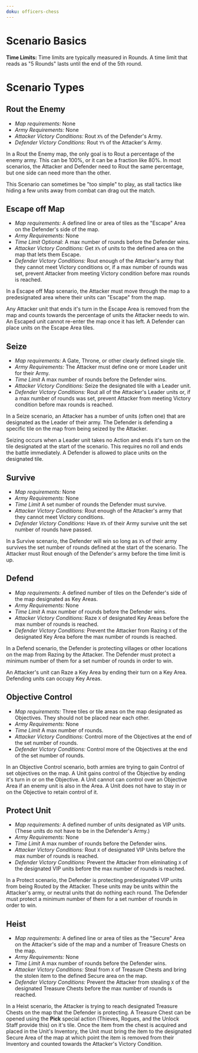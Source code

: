 ```yaml
---
doku: officers-chess
---
```

# Scenario Basics

**Time Limits:** Time limits are typically measured in Rounds. A time limit that reads as "5 Rounds" lasts until the end of the 5th round. 

# Scenario Types

## Rout the Enemy

- *Map requirements:* None
- *Army Requirements:* None
- *Attacker Victory Conditions:* Rout `X%` of the Defender's Army.
- *Defender Victory Conditions:* Rout `Y%` of the Attacker's Army.

In a Rout the Enemy map, the only goal is to Rout a percentage of the enemy army. This can be 100%, or it can be a fraction like 80%. In most scenarios, the Attacker and Defender need to Rout the same percentage, but one side can need more than the other.

This Scenario can sometimes be "too simple" to play, as stall tactics like hiding a few units away from combat can drag out the match.

## Escape off Map

- *Map requirements:* A defined line or area of tiles as the "Escape" Area on the Defender's side of the map.
- *Army Requirements:* None
- *Time Limit* Optional: A max number of rounds before the Defender wins. 
- *Attacker Victory Conditions:* Get `X%` of units to the defined area on the map that lets them Escape.
- *Defender Victory Conditions:* Rout enough of the Attacker's army that they cannot meet Victory conditions or, if a max number of rounds was set, prevent Attacker from meeting Victory condition before max rounds is reached.

In a Escape off Map scenario, the Attacker must move through the map to a predesignated area where their units can "Escape" from the map. 

Any Attacker unit that ends it's turn in the Escape Area is removed from the map and counts towards the percentage of units the Attacker needs to win. An Escaped unit cannot re-enter the map once it has left. A Defender can place units on the Escape Area tiles. 

## Seize 

- *Map requirements:* A Gate, Throne, or other clearly defined single tile.
- *Army Requirements:* The Attacker must define one or more Leader unit for their Army.
- *Time Limit* A max number of rounds before the Defender wins.
- *Attacker Victory Conditions:* Seize the designated tile with a Leader unit. 
- *Defender Victory Conditions:* Rout all of the Attacker's Leader units or, if a max number of rounds was set, prevent Attacker from meeting Victory condition before max rounds is reached.

In a Seize scenario, an Attacker has a number of units (often one) that are designated as the Leader of their army. The Defender is defending a specific tile on the map from being seized by the Attacker. 

Seizing occurs when a Leader unit takes no Action and ends it's turn on the tile designated at the start of the scenario. This requires no roll and ends the battle immediately. A Defender is allowed to place units on the designated tile.

## Survive 

- *Map requirements:* None
- *Army Requirements:* None
- *Time Limit* A set number of rounds the Defender must survive.
- *Attacker Victory Conditions:* Rout enough of the Attacker's army that they cannot meet Victory conditions.
- *Defender Victory Conditions:* Have `X%` of their Army survive unit the set number of rounds have passed.

In a Survive scenario, the Defender will win so long as `X%` of their army survives the set number of rounds defined at the start of the scenario. The Attacker must Rout enough of the Defender's army before the time limit is up. 

## Defend 

- *Map requirements:* A defined number of tiles on the Defender's side of the map designated as Key Areas.
- *Army Requirements:* None
- *Time Limit* A max number of rounds before the Defender wins.
- *Attacker Victory Conditions:* Raze `X` of designated Key Areas before the max number of rounds is reached.
- *Defender Victory Conditions:* Prevent the Attacker from Razing `X` of the designated Key Area before the max number of rounds is reached. 

In a Defend scenario, the Defender is protecting villages or other locations on the map from Razing by the Attacker. The Defender must protect a minimum number of them for a set number of rounds in order to win.

An Attacker's unit can Raze a Key Area by ending their turn on a Key Area. Defending units can occupy Key Areas. 

## Objective Control

- *Map requirements:* Three tiles or tile areas on the map designated as Objectives. They should not be placed near each other.
- *Army Requirements:* None
- *Time Limit* A max number of rounds.
- *Attacker Victory Conditions:* Control more of the Objectives at the end of the set number of rounds.
- *Defender Victory Conditions:* Control more of the Objectives at the end of the set number of rounds.

In an Objective Control scenario, both armies are trying to gain Control of set objectives on the map. A Unit gains control of the Objective by ending it's turn in or on the Objective. A Unit cannot can control over an Objective Area if an enemy unit is also in the Area. A Unit does not have to stay in or on the Objective to retain control of it. 

## Protect Unit

- *Map requirements:* A defined number of units designated as VIP units. (These units do not have to be in the Defender's Army.)
- *Army Requirements:* None
- *Time Limit* A max number of rounds before the Defender wins.
- *Attacker Victory Conditions:* Rout `X` of designated VIP Units before the max number of rounds is reached.
- *Defender Victory Conditions:* Prevent the Attacker from eliminating `X` of the designated VIP units before the max number of rounds is reached. 

In a Protect scenario, the Defender is protecting predesignated VIP units from being Routed by the Attacker. These units may be units within the Attacker's army, or neutral units that do nothing each round. The Defender must protect a minimum number of them for a set number of rounds in order to win.

## Heist

- *Map requirements:* A defined line or area of tiles as the "Secure" Area on the Attacker's side of the map and a number of Treasure Chests on the map. 
- *Army Requirements:* None
- *Time Limit* A max number of rounds before the Defender wins.
- *Attacker Victory Conditions:* Steal from `X` of Treasure Chests and bring the stolen item to the defined Secure area on the map.
- *Defender Victory Conditions:* Prevent the Attacker from stealing `X` of the designated Treasure Chests before the max number of rounds is reached. 

In a Heist scenario, the Attacker is trying to reach designated Treasure Chests on the map that the Defender is protecting. A Treasure Chest can be opened using the **Pick** special action (Thieves, Rogues, and the Unlock Staff provide this) on it's tile. Once the item from the chest is acquired and placed in the Unit's Inventory, the Unit must bring the item to the designated Secure Area of the map at which point the item is removed from their Inventory and counted towards the Attacker's Victory Condition. 

